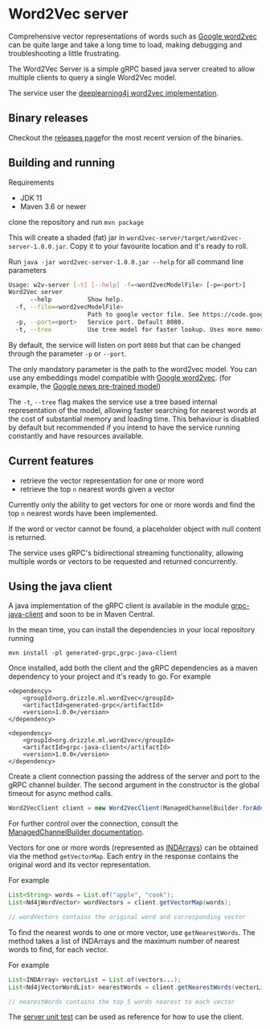 # Word2Vec server

Comprehensive vector representations of words such as [Google word2vec](https://code.google.com/archive/p/word2vec) can be quite large and
take a long time to load, making debugging and troubleshooting a little frustrating.

The Word2Vec Server is a simple gRPC based java server created to allow multiple clients to query a single Word2Vec model.

The service user the [deeplearning4j word2vec implementation](https://deeplearning4j.org/docs/latest/deeplearning4j-nlp-word2vec).

## Binary releases
Checkout the [releases page](https://github.com/bignacio/dl4j/releases)for the most recent version of the binaries. 

## Building and running
Requirements
* JDK 11
* Maven 3.6 or newer

clone the repository and run
`mvn package`

This will create a shaded (fat) jar in `word2vec-server/target/word2vec-server-1.0.0.jar`. Copy it to your favourite location and it's ready to roll.

Run `java -jar word2vec-server-1.0.0.jar --help` for all command line parameters

``` bash
Usage: w2v-server [-t] [--help] -f=<word2vecModelFile> [-p=<port>]
Word2Vec server
      --help          Show help.
  -f, --file=<word2vecModelFile>
                      Path to google vector file. See https://code.google.com/archive/p/word2vec/ for more information.
  -p, --port=<port>   Service port. Default 8080.
  -t, --tree          Use tree model for faster lookup. Uses more memory. Default false.
```

By default, the service will listen on port `8080` but that can be changed through the parameter `-p` or `--port`.

The only mandatory parameter is the path to the word2vec model. You can use any embeddings model compatible with [Google word2vec](https://code.google.com/archive/p/word2vec).
(for example, the [Google news pre-trained model](https://drive.google.com/file/d/0B7XkCwpI5KDYNlNUTTlSS21pQmM))

The `-t`, `--tree` flag makes the service use a tree based internal representation of the model, allowing faster searching for nearest words
at the cost of substantial memory and loading time.
This behaviour is disabled by default but recommended if you intend to have the service running constantly and have resources
available.

## Current features
* retrieve the vector representation for one or more word
* retrieve the top `n` nearest words given a vector

Currently only the ability to get vectors for one or more words and find the top `n` nearest words have been implemented.

If the word or vector cannot be found, a placeholder object with null content is returned.

The service uses gRPC's bidirectional streaming functionality, allowing multiple words or vectors to be requested and returned
concurrently. 

## Using the java client

A java implementation of the gRPC client is available in the module [grpc-java-client](grpc-java-client) and soon to be in Maven Central.

In the mean time, you can install the dependencies in your local repository running

`mvn install -pl generated-grpc,grpc-java-client`

Once installed, add both the client and the gRPC dependencies as a maven dependency to your project and it's ready to go. For example
```
<dependency>
    <groupId>org.drizzle.ml.word2vec</groupId>
    <artifactId>generated-grpc</artifactId>
    <version>1.0.0</version>
</dependency>

<dependency>
    <groupId>org.drizzle.ml.word2vec</groupId>
    <artifactId>grpc-java-client</artifactId>
    <version>1.0.0</version>
</dependency>

```

Create a client connection passing the address of the server and port to the gRPC channel builder.
The second argument in the constructor is the global timeout for async method calls.

```java
Word2VecClient client = new Word2VecClient(ManagedChannelBuilder.forAddress("localhost", 8080), 1000L);
``` 
For further control over the connection, consult the [ManagedChannelBuilder documentation](https://grpc.io/grpc-java/javadoc/io/grpc/ManagedChannelBuilder.html).  

Vectors for one or more words (represented as [INDArrays](https://deeplearning4j.org/docs/latest/nd4j-overview)) can be obtained 
via the method `getVectorMap`. Each entry in the response contains the original word and its vector representation.

For example

```java
List<String> words = List.of("apple", "cook");
List<Nd4jWordVector> wordVectors = client.getVectorMap(words);

// wordVectors contains the original word and corresponding vector 
``` 

To find the nearest words to one or more vector, use `getNearestWords`. The method takes a list of INDArrays and the maximum number of 
nearest words to find, for each vector.

For example

```java
List<INDArray> vectorList = List.of(vectors...);
List<Nd4jVectorWordList> nearestWords = client.getNearestWords(vectorList, 5);

// nearestWords contains the top 5 words nearest to each vector 
```

The [server unit test](word2vec-server/src/test/java/org/drizzle/ml/word2vec/server/ServerRunnerTest.java) can be used as reference for how to use the client.
